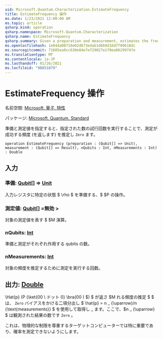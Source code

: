 ```yaml
---
uid: Microsoft.Quantum.Characterization.EstimateFrequency
title: EstimateFrequency 操作
ms.date: 1/23/2021 12:00:00 AM
ms.topic: article
qsharp.kind: operation
qsharp.namespace: Microsoft.Quantum.Characterization
qsharp.name: EstimateFrequency
qsharp.summary: Given a preparation and measurement, estimates the frequency with which that measurement succeeds (returns `Zero`) by performing a given number of trials.
ms.openlocfilehash: 1e044a08718e02d673edab1d6b9d16d7f09618dc
ms.sourcegitcommit: 71605ea9cc630e84e7ef29027e1f0ea06299747e
ms.translationtype: MT
ms.contentlocale: ja-JP
ms.lasthandoff: 01/26/2021
ms.locfileid: "98851879"
---
```

# <a name="estimatefrequency-operation"></a>EstimateFrequency 操作

名前空間: [Microsoft. 量子. 特性](xref:Microsoft.Quantum.Characterization)

パッケージ: [Microsoft. Quantum. Standard](https://nuget.org/packages/Microsoft.Quantum.Standard)


準備と測定値を指定すると、指定された数の試行回数を実行することで、測定が成功する頻度 (を返します) を推定し `Zero` ます。

```qsharp
operation EstimateFrequency (preparation : (Qubit[] => Unit), measurement : (Qubit[] => Result), nQubits : Int, nMeasurements : Int) : Double
```


## <a name="input"></a>入力

### <a name="preparation--qubit--unit"></a>準備: [Qubit](xref:microsoft.quantum.lang-ref.qubit)[] => [Unit](xref:microsoft.quantum.lang-ref.unit) 

入力レジスタに特定の状態 $ \rho $ を準備する、$ $P の操作。


### <a name="measurement--qubit--__invalidresult__"></a>測定値: [Qubit](xref:microsoft.quantum.lang-ref.qubit)[] =__無効 <Result>__> 

対象の測定値を表す $ $M 演算。


### <a name="nqubits--int"></a>nQubits: [Int](xref:microsoft.quantum.lang-ref.int)

準備と測定がそれぞれ作用する qubits の数。


### <a name="nmeasurements--int"></a>nMeasurements: [Int](xref:microsoft.quantum.lang-ref.int)

対象の頻度を推定するために測定を実行する回数。



## <a name="output--double"></a>出力: [Double](xref:microsoft.quantum.lang-ref.double)

\Hat{p} (P (\ket{00 \ ドット 0} \bra{00 \) $) $ が返さ $M れる頻度の推定 $ $ は、 `Zero` バイアスをかける二項分出し $ \hat{p} = n \_ {\uparrow}/n {\text{measurements}} $ を使用して取得し \_ ます。ここで、$n \_ {\uparrow} $ は観測された結果の数です `Zero` 。

これは、物理的な制限を尊重するターゲットコンピューターでは特に重要であり、確率を測定できないようにします。